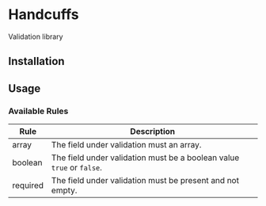 # Handcuffs

Validation library

## Installation

## Usage

### Available Rules

| Rule | Description |
| --- | --- |
| array | The field under validation must an array. |
| boolean | The field under validation must be a boolean value `true` or `false`. |
| required | The field under validation must be present and not empty. |
